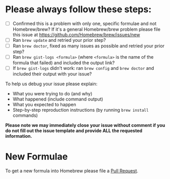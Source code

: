 # Please always follow these steps:
- [ ] Confirmed this is a problem with only one, specific formulae and not Homebrew/brew? If it's a general Homebrew/brew problem please file this issue at https://github.com/Homebrew/brew/issues/new
- [ ] Ran `brew update` and retried your prior step?
- [ ] Ran `brew doctor`, fixed as many issues as possible and retried your prior step?
- [ ] Ran `brew gist-logs <formula>` (where `<formula>` is the name of the formula that failed) and included the output link?
- [ ] If `brew gist-logs` didn't work: ran `brew config` and `brew doctor` and included their output with your issue?

To help us debug your issue please explain:
- What you were trying to do (and why)
- What happened (include command output)
- What you expected to happen
- Step-by-step reproduction instructions (by running `brew install` commands)

**Please note we may immediately close your issue without comment if you do not fill out the issue template and provide ALL the requested information.**

# New Formulae
To get a new formula into Homebrew please file a [Pull Request](https://github.com/Homebrew/homebrew-core/blob/master/CONTRIBUTING.md).
